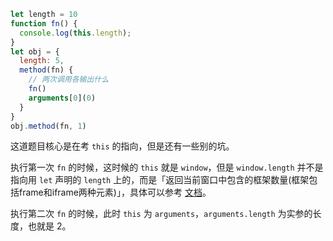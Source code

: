 ```js
let length = 10
function fn() {
  console.log(this.length);
}
let obj = {
  length: 5,
  method(fn) {
    // 两次调用各输出什么
    fn()
    arguments[0](0)
  }
}
obj.method(fn, 1)
```

这道题目核心是在考 `this` 的指向，但是还有一些别的坑。

执行第一次 `fn` 的时候，这时候的 `this` 就是 `window`，但是 `window.length` 并不是指向用 `let` 声明的 `length` 上的，而是「返回当前窗口中包含的框架数量(框架包括frame和iframe两种元素)」，具体可以参考 [文档](https://developer.mozilla.org/zh-CN/docs/Web/API/Window/length)。

执行第二次 `fn` 的时候，此时 `this` 为 `arguments`，`arguments.length` 为实参的长度，也就是 2。